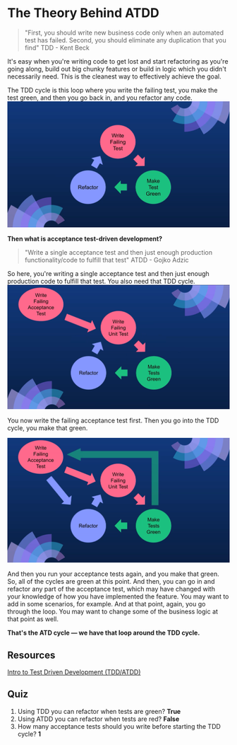 # The Theory Behind ATDD

> "First, you should write new business code only when an automated test has failed. 
> Second, you should eliminate any duplication that you find"
> TDD - Kent Beck

It's easy when you're writing code to get lost and start refactoring as you're going along, build out big chunky features or build in logic which you didn't necessarily need.
This is the cleanest way to effectively achieve the goal.

The TDD cycle is this loop where you write the failing test, you make the test green, and then you go back in, and you refactor any code.
![chapter1-img2.png](assets/chapter1-img2.png)

**Then what is acceptance test-driven development?**
> "Write a single acceptance test and then just enough production functionality/code to fulfill that test"
> ATDD - Gojko Adzic

So here, you're writing a single acceptance test and then just enough production code to fulfill that test.
You also need that TDD cycle.
![chapter1-img4.png](assets/chapter1-img4.png)

You now write the failing acceptance test first.
Then you go into the TDD cycle, you make that green.

![chapter1-img5.png](assets/chapter1-img5.png)

And then you run your acceptance tests again, and you make that green.
So, all of the cycles are green at this point.
And then, you can go in and refactor any part of the acceptance test, which may have changed with your knowledge of how you have implemented the feature. You may want to add in some scenarios, for example.
And at that point, again, you go through the loop. You may want to change some of the business logic at that point as well.

**That's the ATD cycle — we have that loop around the TDD cycle.**

## Resources
[Intro to Test Driven Development (TDD/ATDD)](http://agiledata.org/essays/tdd.html)

## Quiz
1. Using TDD you can refactor when tests are green?
    **True**
2. Using ATDD you can refactor when tests are red?
    **False**
3. How many acceptance tests should you write before starting the TDD cycle?
    **1**